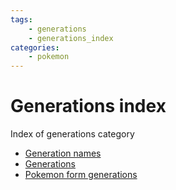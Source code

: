 ```yaml
---
tags:
    - generations
    - generations_index
categories:
    - pokemon
---
```


# Generations index

Index of generations category

- [Generation names](generation_names.md)
- [Generations](generations.md)
- [Pokemon form generations](pokemon_form_generations.md)
